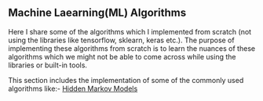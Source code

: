 ## Machine Laearning(ML) Algorithms

Here I share some of the algorithms which I implemented from scratch (not using the libraries like tensorflow, sklearn, keras etc.). The purpose of implementing these algorithms from scratch is to learn the nuances of these algorithms which we might not be able to come across while using the libraries or built-in tools.

This section includes the implementation of some of the commonly used algorithms like:-
<a href="https://github.com/suanshs/Project-DataScience/tree/master/ML-Algorithms/Hidden%20Markov%20Models">Hidden Markov Models</a>
